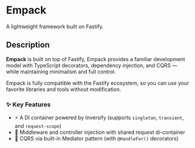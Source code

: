 # Empack

A lightweight framework built on Fastify.

## Description

**Empack** is built on top of Fastify, Empack provides a familiar development model with TypeScript decorators, dependency injection, and CQRS — while maintaining minimalism and full control.

Empack is fully compatible with the Fastify ecosystem, so you can use your favorite libraries and tools without modification.

### ✨ Key Features

- ⚡ A DI container powered by Inversify (supports `singleton`, `transient`, and `request-scope`)
- 🔌 Middleware and controller injection with shared request di-container
- 🧩 CQRS via built-in Mediator pattern (with `@HandleFor()` decorators)
